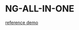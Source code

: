 # NG-ALL-IN-ONE

[reference demo](https://github.com/nrwl/nx-recipes/tree/main/storybook-publishing-strategies-single-framework)
